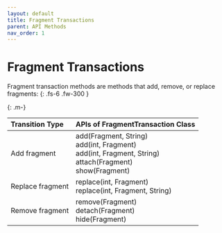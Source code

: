 ```yaml
---
layout: default
title: Fragment Transactions
parent: API Methods
nav_order: 1
---
```


# Fragment Transactions

Fragment transaction methods are methods that add, remove, or replace fragments:
{: .fs-6 .fw-300 }

{: .m-}

<!-- ## Table of FragmentTransaction Methods -->

|Transition Type|APIs of FragmentTransaction Class|
|:------------|:--------------------|
| Add fragment     | add(Fragment, String)<br>add(int, Fragment)<br>add(int, Fragment, String)<br>attach(Fragment)<br>          show(Fragment)<br> |
| Replace fragment | replace(int, Fragment)<br>replace(int, Fragment, String)|
| Remove fragment  | remove(Fragment)<br>detach(Fragment)<br>hide(Fragment)|
